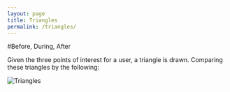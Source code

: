 ```yaml
---
layout: page
title: Triangles
permalink: /triangles/
---
```


#Before, During, After

Given the three points of interest for a user,  a triangle is drawn.  Comparing these triangles by the following:

![Triangles]({{site.baseurl}}/img_exports/triangle_explanation.png "Triangle Ratios")

